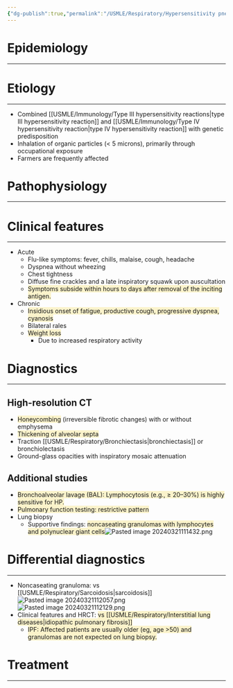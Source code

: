 ```yaml
---
{"dg-publish":true,"permalink":"/USMLE/Respiratory/Hypersensitivity pneumonitis/"}
---
```


# Epidemiology
---


# Etiology
---
- Combined [[USMLE/Immunology/Type III hypersensitivity reactions\|type III hypersensitivity reaction]] and [[USMLE/Immunology/Type IV hypersensitivity reaction\|type IV hypersensitivity reaction]] with genetic predisposition
- Inhalation of organic particles (< 5 microns), primarily through occupational exposure
- Farmers are frequently affected

# Pathophysiology
---


# Clinical features
---
- Acute 
	- Flu-like symptoms: fever, chills, malaise, cough, headache
	- Dyspnea without wheezing
	- Chest tightness 
	- Diffuse fine crackles and a late inspiratory squawk  upon auscultation 
	- <span style="background:rgba(240, 200, 0, 0.2)">Symptoms subside within hours to days after removal of the inciting antigen.</span>
- Chronic 
	- <span style="background:rgba(240, 200, 0, 0.2)">Insidious onset of fatigue, productive cough, progressive dyspnea, cyanosis</span>
	- Bilateral rales
	- <span style="background:rgba(240, 200, 0, 0.2)">Weight loss</span>
		- Due to increased respiratory activity

# Diagnostics
---
## High-resolution CT
- <span style="background:rgba(240, 200, 0, 0.2)">Honeycombing</span> (irreversible fibrotic changes) with or without emphysema
- <span style="background:rgba(240, 200, 0, 0.2)">Thickening of alveolar septa</span>
- Traction [[USMLE/Respiratory/Bronchiectasis\|bronchiectasis]] or bronchiolectasis
- Ground-glass opacities with inspiratory mosaic attenuation
## Additional studies
- <span style="background:rgba(240, 200, 0, 0.2)">Bronchoalveolar lavage (BAL): Lymphocytosis (e.g., ≥ 20–30%) is highly sensitive for HP.</span>
- <span style="background:rgba(240, 200, 0, 0.2)">Pulmonary function testing: restrictive pattern</span>
- Lung biopsy
	- Supportive findings: <span style="background:rgba(240, 200, 0, 0.2)">noncaseating granulomas with lymphocytes and polynuclear giant cells</span>![Pasted image 20240321111432.png](/img/user/appendix/Pasted%20image%2020240321111432.png)

# Differential diagnostics
---
- Noncaseating granuloma: vs [[USMLE/Respiratory/Sarcoidosis\|sarcoidosis]]![Pasted image 20240321112057.png](/img/user/appendix/Pasted%20image%2020240321112057.png)![Pasted image 20240321112129.png](/img/user/appendix/Pasted%20image%2020240321112129.png)
- Clinical features and HRCT: <span style="background:rgba(240, 200, 0, 0.2)">vs [[USMLE/Respiratory/Interstitial lung diseases\|idiopathic pulmonary fibrosis]]</span>
	- <span style="background:rgba(240, 200, 0, 0.2)">IPF: Affected patients are usually older (eg, age >50) and granulomas are not expected on lung biopsy.</span>
# Treatment
---


